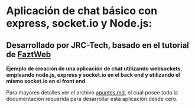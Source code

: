 # Aplicación de chat básico con express, socket.io y Node.js:
## Desarrollado por JRC-Tech, basado en el tutorial de [FaztWeb](https://www.youtube.com/watch?v=0wqteZNqruc&ab_channel=Fazt)

**Ejemplo de creación de una aplicación de chat utilizando websockets, empleando node.js, express y socket.io en el back end y utilizando el mismo socket.io en el front end.**

Para mayores detalles ver el archivo [apuntes.md](https://github.com/jrctech/socketio_server/blob/master/apuntes.md), el cual posee toda la documentación requerida para desarrollar esta aplicación desde cero.